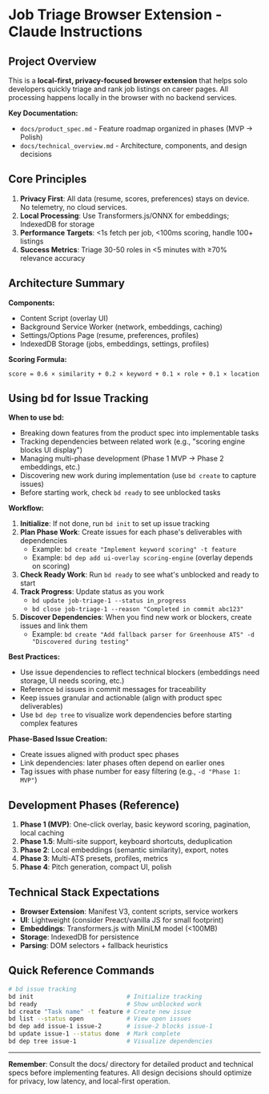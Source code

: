 # Job Triage Browser Extension - Claude Instructions

## Project Overview

This is a **local-first, privacy-focused browser extension** that helps solo developers quickly triage and rank job listings on career pages. All processing happens locally in the browser with no backend services.

**Key Documentation:**
- `docs/product_spec.md` - Feature roadmap organized in phases (MVP → Polish)
- `docs/technical_overview.md` - Architecture, components, and design decisions

## Core Principles

1. **Privacy First**: All data (resume, scores, preferences) stays on device. No telemetry, no cloud services.
2. **Local Processing**: Use Transformers.js/ONNX for embeddings; IndexedDB for storage
3. **Performance Targets**: <1s fetch per job, <100ms scoring, handle 100+ listings
4. **Success Metrics**: Triage 30-50 roles in <5 minutes with ≥70% relevance accuracy

## Architecture Summary

**Components:**
- Content Script (overlay UI)
- Background Service Worker (network, embeddings, caching)
- Settings/Options Page (resume, preferences, profiles)
- IndexedDB Storage (jobs, embeddings, settings, profiles)

**Scoring Formula:**
```
score = 0.6 × similarity + 0.2 × keyword + 0.1 × role + 0.1 × location
```

## Using bd for Issue Tracking

**When to use bd:**
- Breaking down features from the product spec into implementable tasks
- Tracking dependencies between related work (e.g., "scoring engine blocks UI display")
- Managing multi-phase development (Phase 1 MVP → Phase 2 embeddings, etc.)
- Discovering new work during implementation (use `bd create` to capture issues)
- Before starting work, check `bd ready` to see unblocked tasks

**Workflow:**
1. **Initialize**: If not done, run `bd init` to set up issue tracking
2. **Plan Phase Work**: Create issues for each phase's deliverables with dependencies
   - Example: `bd create "Implement keyword scoring" -t feature`
   - Example: `bd dep add ui-overlay scoring-engine` (overlay depends on scoring)
3. **Check Ready Work**: Run `bd ready` to see what's unblocked and ready to start
4. **Track Progress**: Update status as you work
   - `bd update job-triage-1 --status in_progress`
   - `bd close job-triage-1 --reason "Completed in commit abc123"`
5. **Discover Dependencies**: When you find new work or blockers, create issues and link them
   - Example: `bd create "Add fallback parser for Greenhouse ATS" -d "Discovered during testing"`

**Best Practices:**
- Use issue dependencies to reflect technical blockers (embeddings need storage, UI needs scoring, etc.)
- Reference `bd` issues in commit messages for traceability
- Keep issues granular and actionable (align with product spec deliverables)
- Use `bd dep tree` to visualize work dependencies before starting complex features

**Phase-Based Issue Creation:**
- Create issues aligned with product spec phases
- Link dependencies: later phases often depend on earlier ones
- Tag issues with phase number for easy filtering (e.g., `-d "Phase 1: MVP"`)

## Development Phases (Reference)

1. **Phase 1 (MVP)**: One-click overlay, basic keyword scoring, pagination, local caching
2. **Phase 1.5**: Multi-site support, keyboard shortcuts, deduplication
3. **Phase 2**: Local embeddings (semantic similarity), export, notes
4. **Phase 3**: Multi-ATS presets, profiles, metrics
5. **Phase 4**: Pitch generation, compact UI, polish

## Technical Stack Expectations

- **Browser Extension**: Manifest V3, content scripts, service workers
- **UI**: Lightweight (consider Preact/vanilla JS for small footprint)
- **Embeddings**: Transformers.js with MiniLM model (<100MB)
- **Storage**: IndexedDB for persistence
- **Parsing**: DOM selectors + fallback heuristics

## Quick Reference Commands

```bash
# bd issue tracking
bd init                          # Initialize tracking
bd ready                         # Show unblocked work
bd create "Task name" -t feature # Create new issue
bd list --status open            # View open issues
bd dep add issue-1 issue-2       # issue-2 blocks issue-1
bd update issue-1 --status done  # Mark complete
bd dep tree issue-1              # Visualize dependencies
```

---

**Remember**: Consult the docs/ directory for detailed product and technical specs before implementing features. All design decisions should optimize for privacy, low latency, and local-first operation.
